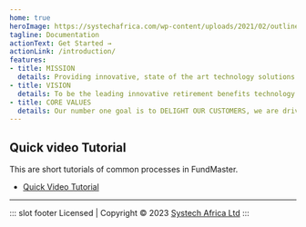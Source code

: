 ```yaml
---
home: true
heroImage: https://systechafrica.com/wp-content/uploads/2021/02/outline-fundmaster.png
tagline: Documentation
actionText: Get Started →
actionLink: /introduction/
features:
- title: MISSION
  details: Providing innovative, state of the art technology solutions to the retirement benefits industry ensuring industry best practices, compliance and learning, while maintaining motivated human resources.
- title: VISION
  details: To be the leading innovative retirement benefits technology solutions provider in Africa.
- title: CORE VALUES
  details: Our number one goal is to DELIGHT OUR CUSTOMERS, we are driven by a POSITIVE CAN-DO ATTITUDE, are ALWAYS AND STEADILY BECOMING, are continuously DIFFERENTIATING OUR PRODUCT and seasoning everything we do with a PASSION FOR EXCELLENCE.
---
```

## Quick video Tutorial
This are short tutorials of common processes in FundMaster.
- [Quick Video Tutorial](https://youtube.com/)
---
 ::: slot footer
 Licensed | Copyright © 2023 [Systech Africa Ltd](https://systechafrica.com/)
:::


